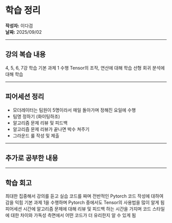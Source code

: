 # 학습 정리

**작성자:** 이다검  
**날짜:** 2025/09/02

---

## 강의 복습 내용
4, 5, 6, 7강 학습 
기본 과제 1 수행 
Tensor의 조작, 연산에 대해 학습 
선형 회귀 분석에 대해 학습   

---

## 피어세션 정리
- 모더레이터는 팀원이 5명이라서 매일 돌아가며 정해진 요일에 수행
- 팀명 정하기 (화이팅하조)
- 알고리즘 문제 리뷰 및 피드백
- 알고리즘 문제 리뷰가 끝나면 박수 쳐주기
- 그라운드 룰 작성 및 제출   

---

## 추가로 공부한 내용

---

## 학습 회고
최대한 집중해서 강의를 듣고 실습 코드를 짜며 전반적인 Pytorch 코드 작성에 대하여 감을 익힘 
기본 과제 1을 수행하며 Pytorch 중에서도 Tensor의 사용법을 많이 알게 됨
피어세션 시간에 알고리즘 문제에 대해 리뷰 및 피드백 하는 시간을 가지며 코드 스타일에 대한 차이와 가독성 측면에서 어떤 코드가 더 유리한지 알 수 있게 됨
